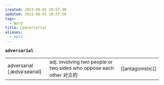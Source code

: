 ```yaml
---
created: 2023-08-03 10:57:40
updated: 2023-08-03 10:57:56
tags:
  - Word
title: 📖adversarial
aliases:
  - null
---
```


<pre><strong>adversarial</strong></pre>
|   |   |   |
|---|---|---|
|adversarial [ˌædvəˈseəriəl]|adj. involving two people or two sides who oppose each other 对⽴的|[[antagonistic]]|